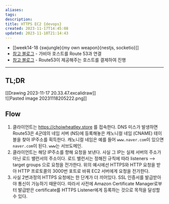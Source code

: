 ```yaml
---
aliases: 
tags: 
description:
title: HTTPS EC2 {devops}
created: 2023-11-17T14:45:08
updated: 2023-11-18T21:14:43
---
```

- [[week14-18 {swjungle}{my own weapon}{nestjs, socketio}]]
- [참고 블로그](https://velog.io/@server30sopt/EC2-HTTPS%EB%A1%9C-%EC%97%B0%EA%B2%B0%ED%95%98%EA%B8%B0) - 가비아 호스트를 Route 53과 연결
- [참고 블로그](https://it-eldorado.tistory.com/117) - Route53이 제공해주는 호스트를 결제하여 진행
___

## TL;DR

[[Drawing 2023-11-17 20.33.47.excalidraw]]  
![[Pasted image 20231118205222.png]]

## Flow

1. 클라이언트는 <https://choiwheatley.store> 를 접속한다. DNS 미스가 발생하면 Route53은 4군데의 네임 서버 (NS)에 등록해놓은 캐노니컬 네임 (CNAME) 테이블을 찾아 IP주소를 획득한다. 캐노니컬 네임은 예를 들어 `www.naver.com`이 있으면 `naver.com`이 된다. `www`는 서브도메인.
2. 클라이언트는 해당 IP주소를 향해 요청을 보낸다. 사실 그 IP는 실제 서버의 주소가 아닌 로드 밸런서의 주소이다. 로드 밸런서는 정해진 규칙에 따라 listeners ⟶ target groups 으로 요청을 전가한다. 위의 예시에선 HTTPS와 HTTP 요청을 받아 HTTP 프로토콜의 3000번 포트로 바꿔 EC2 서버에게 요청을 전가한다.
3. 사실 2번과정의 HTTPS 요청에는 한 단계가 더 끼어있다. SSL 인증서를 발급받아야 통신이 가능하기 때문이다. 따라서 사전에 Amazon Certificate Manager로부터 발급받은 certificate를 HTTPS Listener에게 등록하는 것으로 목적을 달성할 수 있다.
